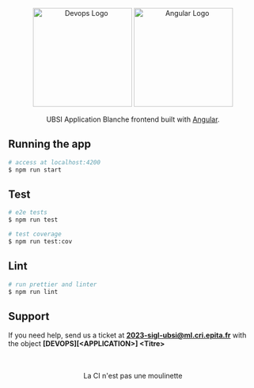 <p align="center">
  <img src="https://logo.devops.ubsi.fr" width="200" alt="Devops Logo" />
  <a href="http://angular.io/" target="blank"><img src="https://upload.wikimedia.org/wikipedia/commons/thumb/c/cf/Angular_full_color_logo.svg/640px-Angular_full_color_logo.svg.png" width="200" alt="Angular Logo" /></a>
  <p align="center">UBSI Application Blanche frontend built with <a href="https://angular.io/docs" target="_blank">Angular</a>.</p>
</p>

## Running the app

```bash
# access at localhost:4200
$ npm run start
```

## Test

```bash
# e2e tests
$ npm run test

# test coverage
$ npm run test:cov
```

## Lint
```bash
# run prettier and linter
$ npm run lint
```

## Support

If you need help, send us a ticket at **2023-sigl-ubsi@ml.cri.epita.fr** with the object **\[DEVOPS]\[\<APPLICATION>] \<Titre>**

<p align="center">
  <br>
  <br>
  La CI n'est pas une moulinette
</p>
